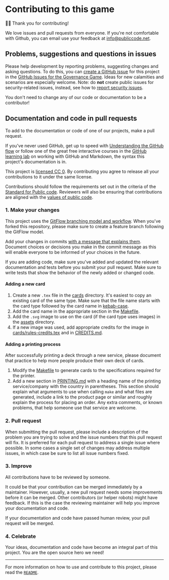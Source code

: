 # Contributing to this game

<!-- SPDX-License-Identifier: CC0-1.0 -->
<!-- SPDX-FileCopyrightText: 2019-2023 The Foundation for Public Code <info@publiccode.net> -->

🙇‍♀️ Thank you for contributing!

We love issues and pull requests from everyone.
If you're not comfortable with Github, you can email use your feedback at <info@publiccode.net>.

## Problems, suggestions and questions in issues

Please help development by reporting problems, suggesting changes and asking questions.
To do this, you can [create a GitHub issue](https://help.github.com/articles/creating-an-issue/) for this project in the [GitHub Issues for the Governance Game](https://github.com/publiccodenet/governance-game/issues).
Ideas for new calamities and scenarios are especially welcome.
Note: do **not** create public issues for security-related issues, instead, see how to [report security issues](SECURITY.md).

You don't need to change any of our code or documentation to be a contributor!

## Documentation and code in pull requests

To add to the documentation or code of one of our projects, make a pull request.

If you've never used GitHub, get up to speed with [Understanding the GitHub flow](https://guides.github.com/introduction/flow/) or follow one of the great free interactive courses in the [GitHub learning lab](https://lab.github.com/) on working with GitHub and Markdown, the syntax this project's documentation is in.

This project is [licensed CC 0](LICENSE).
By contributing you agree to release all your contributions to it under the same license.

Contributions should follow the requirements set out in the criteria of the [Standard for Public code](https://standard.publiccode.net/).
Reviewers will also be ensuring that contributions are aligned with the [values of public code](https://standard.publiccode.net/introduction.html#values-of-public-code).

### 1. Make your changes

This project uses the [GitFlow branching model and workflow](https://nvie.com/posts/a-successful-git-branching-model/).
When you've forked this repository, please make sure to create a feature branch following the GitFlow model.

Add your changes in commits [with a message that explains them](https://robots.thoughtbot.com/5-useful-tips-for-a-better-commit-message).
Document choices or decisions you make in the commit message as this will enable everyone to be informed of your choices in the future.

If you are adding code, make sure you've added and updated the relevant documentation and tests before you submit your pull request.
Make sure to write tests that show the behavior of the newly added or changed code.

#### Adding a new card

1. Create a new `.tex` file in the [cards](./cards/) directory. It's easiest to copy an existing card of the same type. Make sure that the file name starts with the card type followed by the card name in [kebab-case](https://en.wikipedia.org/wiki/Letter_case#Kebab_case).
2. Add the card name in the appropriate section in the [Makefile](Makefile).
3. Add the `.svg` image to use on the card (if the card type uses images) in the [assets](./assets/) directory.
4. If a new image was used, add appropriate credits for the image in [cards/rules-credits.tex](./cards/rules-credits.tex) and in [CREDITS.md](CREDITS.md).

#### Adding a printing process

After successfully printing a deck through a new service, please document that practice to help more people produce their own deck of cards.

1. Modify the [Makefile](Makefile) to generate cards to the specifications required for the printer.
2. Add a new section in [PRINTING.md](PRINTING.md) with a heading name of the printing service/company with the country in parentheses. This section should explain what arguments to use when calling `make` and what files are generated, include a link to the product page or similar and roughly explain the process for placing an order. Any extra comments, or known problems, that help someone use that service are welcome.

### 2. Pull request

When submitting the pull request, please include a description of the problem you are trying to solve and the issue numbers that this pull request will fix.
It is preferred for each pull request to address a single issue where possible.
In some cases a single set of changes may address multiple issues, in which case be sure to list all issue numbers fixed.

### 3. Improve

All contributions have to be reviewed by someone.

It could be that your contribution can be merged immediately by a maintainer.
However, usually, a new pull request needs some improvements before it can be merged.
Other contributors (or helper robots) might have feedback.
If this is the case the reviewing maintainer will help you improve your documentation and code.

If your documentation and code have passed human review, your pull request will be merged.

### 4. Celebrate

Your ideas, documentation and code have become an integral part of this project. You are the open source hero we need!

---

For more information on how to use and contribute to this project, please read the [`README`](README.md).

